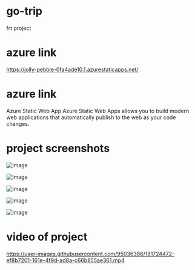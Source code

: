 # go-trip
frt project

# azure link
https://jolly-pebble-0fa4ade10.1.azurestaticapps.net/

# azure link
Azure Static Web App Azure Static Web Apps allows you to build modern web applications that automatically publish to the web as your code changes.


# project screenshots

![image](https://user-images.githubusercontent.com/95036386/181720952-48e1261b-879a-445f-8874-d4f602fd1557.png)

![image](https://user-images.githubusercontent.com/95036386/181720994-f538c609-aa7e-416a-9bea-be2108cf1cc7.png)

![image](https://user-images.githubusercontent.com/95036386/181721034-d075d71e-7b6b-4fc2-88d7-e655f2f8bb41.png)

![image](https://user-images.githubusercontent.com/95036386/181721071-b8a30555-f260-4cef-8c4d-e1cadec245b8.png)

![image](https://user-images.githubusercontent.com/95036386/181721100-583c5d43-dc19-4416-a0e5-84d0ae687dcb.png)


# video of project



https://user-images.githubusercontent.com/95036386/181724472-ef8b7201-161e-4f9d-ad8a-c66b855ae361.mp4







